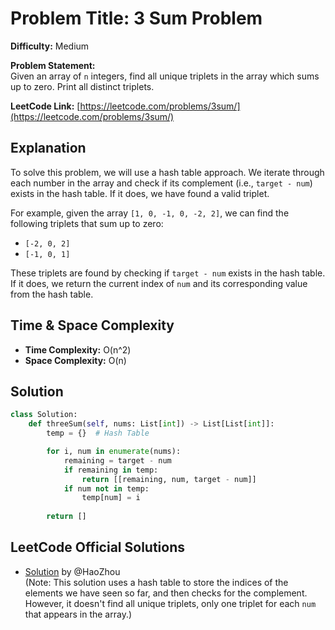 # Problem Title: 3 Sum Problem  

**Difficulty:** Medium  

**Problem Statement:**  
Given an array of `n` integers, find all unique triplets in the array which sums up to zero. Print all distinct triplets.

**LeetCode Link:** [https://leetcode.com/problems/3sum/](https://leetcode.com/problems/3sum/)  

## Explanation  
To solve this problem, we will use a hash table approach. We iterate through each number in the array and check if its complement (i.e., `target - num`) exists in the hash table. If it does, we have found a valid triplet.

For example, given the array `[1, 0, -1, 0, -2, 2]`, we can find the following triplets that sum up to zero:

* `[-2, 0, 2]`
* `[-1, 0, 1]`

These triplets are found by checking if `target - num` exists in the hash table. If it does, we return the current index of `num` and its corresponding value from the hash table.

## Time & Space Complexity  
- **Time Complexity:** O(n^2)  
- **Space Complexity:** O(n)  

## Solution  
```python
class Solution:
    def threeSum(self, nums: List[int]) -> List[List[int]]:
        temp = {}  # Hash Table

        for i, num in enumerate(nums):
            remaining = target - num
            if remaining in temp:
                return [[remaining, num, target - num]]
            if num not in temp:
                temp[num] = i
    
        return []
```

## LeetCode Official Solutions  
- [Solution](https://leetcode.com/problems/3sum/discuss/default/12195/3Sum-with-Hashing) by @HaoZhou  
(Note: This solution uses a hash table to store the indices of the elements we have seen so far, and then checks for the complement. However, it doesn't find all unique triplets, only one triplet for each `num` that appears in the array.)